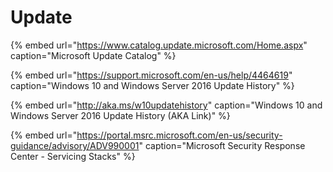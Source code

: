 # Update



{% embed url="https://www.catalog.update.microsoft.com/Home.aspx" caption="Microsoft Update Catalog" %}

{% embed url="https://support.microsoft.com/en-us/help/4464619" caption="Windows 10 and Windows Server 2016 Update History" %}

{% embed url="http://aka.ms/w10updatehistory" caption="Windows 10 and Windows Server 2016 Update History \(AKA Link\)" %}

{% embed url="https://portal.msrc.microsoft.com/en-us/security-guidance/advisory/ADV990001" caption="Microsoft Security Response Center - Servicing Stacks" %}



